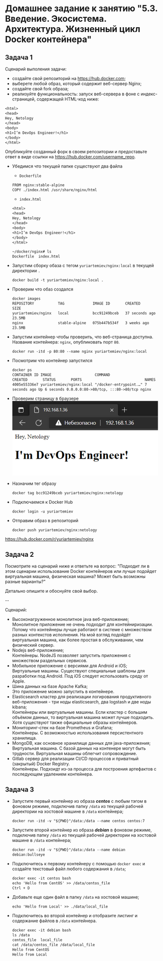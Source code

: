 # Домашнее задание к занятию "5.3. Введение. Экосистема. Архитектура. Жизненный цикл Docker контейнера"  
## Задача 1

Сценарий выполения задачи:

- создайте свой репозиторий на https://hub.docker.com;
- выберете любой образ, который содержит веб-сервер Nginx;
- создайте свой fork образа;
- реализуйте функциональность:
запуск веб-сервера в фоне с индекс-страницей, содержащей HTML-код ниже:
```
<html>
<head>
Hey, Netology
</head>
<body>
<h1>I’m DevOps Engineer!</h1>
</body>
</html>
```
Опубликуйте созданный форк в своем репозитории и предоставьте ответ в виде ссылки на https://hub.docker.com/username_repo.

- Убедимся что текущей папке существуют два файла
    - `Dockerfile`
    ```
    FROM nginx:stable-alpine
    COPY ./index.html /usr/share/nginx/html
    ```
    - `index.html`
    ```
    <html>
    <head>
    Hey, Netology
    </head>
    <body>
    <h1>I’m DevOps Engineer!</h1>
    </body>
    </html>
    ```
  
    ```
    ~/docker/nginx# ls
    Dockerfile  index.html
    ```
- Запустим сборку обаза с тегом `yuriartemiev/nginx:local` в текущей директории `.`  
    ```
    docker build -t yuriartemiev/nginx:local .
    ```
- Проверим что обаз создался
    ```
    docker images
    REPOSITORY           TAG             IMAGE ID       CREATED          SIZE
    yuriartemiev/nginx   local           bcc91249bceb   37 seconds ago   23.5MB
    nginx                stable-alpine   075b447b534f   3 weeks ago      23.5MB
    ```
- Запустим контейнер чтобы проверить, что веб-страница доступна. Название контейнера: `nginx`, опубликовать порт `80`.
    ```
    docker run -itd -p 80:80 --name nginx yuriartemiev/nginx:local
    ```
- Посмотрим что контейнер запустился
    ```
    docker ps
    CONTAINER ID IMAGE                    COMMAND                CREATED       STATUS       PORTS                             NAMES
    4005e55336e7 yuriartemiev/nginx:local "/docker-entrypoint.…" 7 seconds ago Up 6 seconds 0.0.0.0:80->80/tcp, :::80->80/tcp nginx
    ```
- Проверим страницу в браузере  
    ![05-virt-03-docker-01.png](05-virt-03-docker-01.png)  
- Назначим тег образу
    ```
    docker tag bcc91249bceb yuriartemiev/nginx:netology
    ```
- Подключаемся к Docker Hub
    ```
    docker login -u yuriartemiev
    ```
- Отправим образ в репозиторий
    ```
    docker push yuriartemiev/nginx:netology
    ```
https://hub.docker.com/r/yuriartemiev/nginx


## Задача 2

Посмотрите на сценарий ниже и ответьте на вопрос:
"Подходит ли в этом сценарии использование Docker контейнеров или лучше подойдет виртуальная машина, физическая машина? Может быть возможны разные варианты?"

Детально опишите и обоснуйте свой выбор.

--

Сценарий:

- Высоконагруженное монолитное java веб-приложение;  
Монолитное приложение не очень подходит для контейниризации. Потому что контейнеры лучше работают в системе с множеством разных контекстов исполнения. На мой взгляд подойдёт виртуальная машина, как более простая в обслуживании, чем физический сервер.  
- Nodejs веб-приложение;  
Контейнеры. NodeJS позволяет запустить приложения с множеством раздельных сервисов.  
- Мобильное приложение c версиями для Android и iOS;  
Виртуальные машины. Существуют специальные шаблоны для разработки под Android. Под iOS следует использовать среду от Apple.  
- Шина данных на базе Apache Kafka;  
Это приложение можно запустить в контейнере.  
- Elasticsearch кластер для реализации логирования продуктивного веб-приложения - три ноды elasticsearch, два logstash и две ноды kibana;  
Контейнеры или виртуальные машины. Если кластер с большим объёмом данных, то виртуальная машина может лучше подходить. Хотя существуют также официальные образы контейнеров.  
- Мониторинг-стек на базе Prometheus и Grafana;  
Контейнеры. С возможностью использования персистентного хранилища.  
- MongoDB, как основное хранилище данных для java-приложения;  
Виртуальная машина. С базой данных на контенере могут быть трудности. Виртуальная машины облегчит сопровождение.   
- Gitlab сервер для реализации CI/CD процессов и приватный (закрытый) Docker Registry.  
Контейнеры. Подхоидт из-за процесса для построения артефактов с последующем удалением контейнера.  

## Задача 3

- Запустите первый контейнер из образа ***centos*** c любым тэгом в фоновом режиме, подключив папку ```/data``` из текущей рабочей директории на хостовой машине в ```/data``` контейнера;
    ```
    docker run -itd -v "${PWD}"/data:/data --name centos centos:7
    ```
- Запустите второй контейнер из образа ***debian*** в фоновом режиме, подключив папку ```/data``` из текущей рабочей директории на хостовой машине в ```/data``` контейнера;
    ```
    docker run -itd -v "${PWD}"/data:/data --name debian debian:bullseye
    ```
- Подключитесь к первому контейнеру с помощью ```docker exec``` и создайте текстовый файл любого содержания в ```/data```;
    ```
    docker exec -it centos bash
    echo 'Hello from CentOS' >> /data/centos_file
    Ctrl + D
    ```
- Добавьте еще один файл в папку ```/data``` на хостовой машине;
    ```
    echo 'Hello from Local' >> ./data/local_file
    ```
- Подключитесь во второй контейнер и отобразите листинг и содержание файлов в ```/data``` контейнера.
    ```
    docker exec -it debian bash
    ls /data
    centos_file  local_file
    cat /data/centos_file /data/local_file
    Hello from CentOS
    Hello from Local
    ```
 
 
